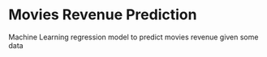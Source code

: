 # Movies Revenue Prediction
Machine Learning regression model to predict movies revenue given some data
